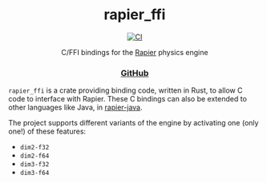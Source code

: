 <div align="center">

# rapier_ffi
[![CI](https://img.shields.io/github/actions/workflow/status/aecsocket/rapier-ffi/build.yml)](https://github.com/aecsocket/rapier-ffi/actions/workflows/build.yml)

C/FFI bindings for the [Rapier](https://github.com/dimforge/rapier/) physics engine

### [GitHub](https://github.com/aecsocket/rapier-ffi)

</div>

`rapier_ffi` is a crate providing binding code, written in Rust, to allow C code to interface with Rapier.
These C bindings can also be extended to other languages like Java, in [rapier-java](https://github.com/aecsocket/rapier-java/).

The project supports different variants of the engine by activating one (only one!) of these features:
 - `dim2-f32`
 - `dim2-f64`
 - `dim3-f32`
 - `dim3-f64`
